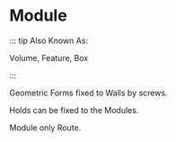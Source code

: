 # Module

::: tip Also Known As:

Volume, Feature, Box

:::


Geometric Forms fixed to Walls by screws.

Holds can be fixed to the Modules. 

Module only Route.

